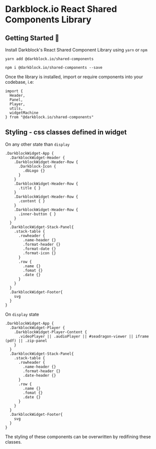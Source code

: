 # Darkblock.io React Shared Components Library

## Getting Started 🚀

Install Darkblock's React Shared Component Library using `yarn` or `npm`

```
yarn add @darkblock.io/shared-components
```

```
npm i @darkblock.io/shared-components --save
```

Once the library is installed, import or require components into your codebase, i.e:

```
import {
  Header,
  Panel,
  Player,
  utils,
  widgetMachine
} from "@darkblock.io/shared-components"
```

## Styling - css classes defined in widget

On any other state than `display`

```
.DarkblockWidget-App {
  .DarkblockWidget-Header {
    .DarkblockWidget-Header-Row {
      .Darkblock-Icon {
        .dbLogo {}
      }
    }
    .DarkblockWidget-Header-Row {
      .title { }
    }
    .DarkblockWidget-Header-Row {
      .content { }
    }
    .DarkblockWidget-Header-Row {
      .inner-button { }
    }
  }
  .DarkblockWidget-Stack-Panel{
    .stack-table {
      .rowheader {
        .name-header {}
        .format-header {}
        .format-date {}
        .format-icon {}
      }
      .row {
        .name {}
        .fomat {}
        .date {}
      }
    }
  }
  .DarkblockWidget-Footer{
    svg
  }
}

```

On `display` state

```
.DarkblockWidget-App {
  .DarkblockWidget-Player {
    .DarkblockWidget-Player-Content {
      .videoPlayer || .audioPlayer || #seadragon-viewer || iframe (pdf) || .zip-panel
    }
  }
  .DarkblockWidget-Stack-Panel{
    .stack-table {
      .rowheader {
        .name-header {}
        .format-header {}
        .date-header {}
      }
      .row {
        .name {}
        .fomat {}
        .date {}
      }
    }
  }
  .DarkblockWidget-Footer{
    svg
  }
}

```

The styling of these components can be overwritten by redifining these classes.
